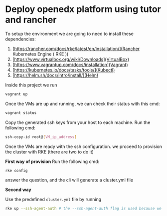 # Deploy openedx platform using tutor and rancher

To setup the environment we are going to need to install these dependencies:

 1. [https://rancher.com/docs/rke/latest/en/installation/](Rancher Kubernetes Engine ( RKE ))
 2. [https://www.virtualbox.org/wiki/Downloads](VirtualBox)
 3. [https://www.vagrantup.com/docs/installation](Vagrant)
 4. [https://kubernetes.io/docs/tasks/tools/](Kubectl)
 5. [https://helm.sh/docs/intro/install/](Helm)

Inside this project we run 

```sh
vagrant up
```

Once the VMs are up and running, we can check their status with this cmd:

```sh
vagrant status
```
Copy the generated ssh keys from your host to each machine. Run the following cmd:

```sh 
ssh-copy-id root@[VM_ip_address]
```

Once the VMs are ready with the ssh configuration. we proceed to provision the cluster with RKE (there are two to do it)

**First way of provision**
Run the following cmd:

```sh 
rke config 
```
answer the question, and the cli will generate a cluster.yml file

**Second way**

Use the predefined `cluster.yml` file by running 

```sh
rke up --ssh-agent-auth # the --ssh-agent-auth flag is used because we've set the ssh keys
```



